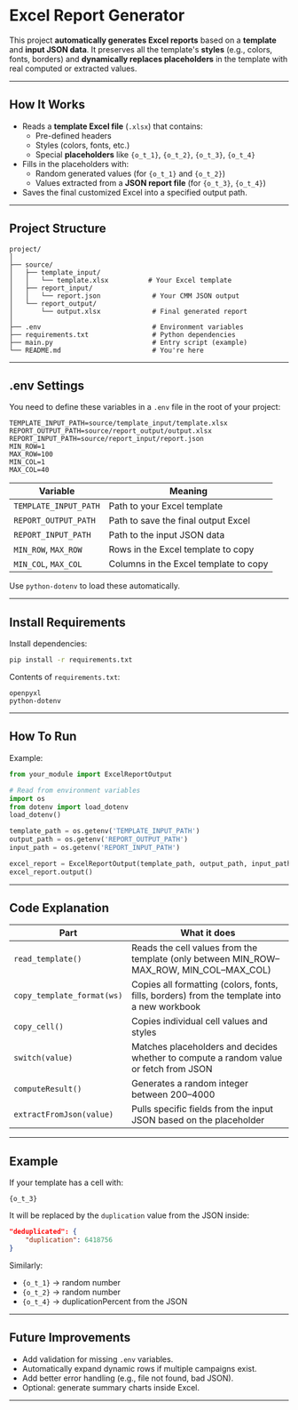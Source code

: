 # Excel Report Generator

This project **automatically generates Excel reports** based on a **template** and **input JSON data**.
It preserves all the template's **styles** (e.g., colors, fonts, borders) and **dynamically replaces placeholders** in the template with real computed or extracted values.

---

## How It Works

- Reads a **template Excel file** (`.xlsx`) that contains:
  - Pre-defined headers
  - Styles (colors, fonts, etc.)
  - Special **placeholders** like `{o_t_1}`, `{o_t_2}`, `{o_t_3}`, `{o_t_4}`
- Fills in the placeholders with:
  - Random generated values (for `{o_t_1}` and `{o_t_2}`)
  - Values extracted from a **JSON report file** (for `{o_t_3}`, `{o_t_4}`)
- Saves the final customized Excel into a specified output path.

---

## Project Structure

```
project/
│
├── source/
│   ├── template_input/
│   │   └── template.xlsx          # Your Excel template
│   ├── report_input/
│   │   └── report.json             # Your CMM JSON output
│   └── report_output/
│       └── output.xlsx             # Final generated report
│
├── .env                            # Environment variables
├── requirements.txt                # Python dependencies
├── main.py                         # Entry script (example)
└── README.md                       # You're here
```

---

## .env Settings

You need to define these variables in a `.env` file in the root of your project:

```dotenv
TEMPLATE_INPUT_PATH=source/template_input/template.xlsx
REPORT_OUTPUT_PATH=source/report_output/output.xlsx
REPORT_INPUT_PATH=source/report_input/report.json
MIN_ROW=1
MAX_ROW=100
MIN_COL=1
MAX_COL=40
```

| Variable              | Meaning                               |
| --------------------- | ------------------------------------- |
| `TEMPLATE_INPUT_PATH` | Path to your Excel template           |
| `REPORT_OUTPUT_PATH`  | Path to save the final output Excel   |
| `REPORT_INPUT_PATH`   | Path to the input JSON data           |
| `MIN_ROW`, `MAX_ROW`  | Rows in the Excel template to copy    |
| `MIN_COL`, `MAX_COL`  | Columns in the Excel template to copy |

Use `python-dotenv` to load these automatically.

---

## Install Requirements

Install dependencies:

```bash
pip install -r requirements.txt
```

Contents of `requirements.txt`:

```
openpyxl
python-dotenv
```

---

## How To Run

Example:

```python
from your_module import ExcelReportOutput

# Read from environment variables
import os
from dotenv import load_dotenv
load_dotenv()

template_path = os.getenv('TEMPLATE_INPUT_PATH')
output_path = os.getenv('REPORT_OUTPUT_PATH')
input_path = os.getenv('REPORT_INPUT_PATH')

excel_report = ExcelReportOutput(template_path, output_path, input_path)
excel_report.output()
```

---

## Code Explanation

| Part                       | What it does                                                                                |
| -------------------------- | ------------------------------------------------------------------------------------------- |
| `read_template()`          | Reads the cell values from the template (only between MIN_ROW–MAX_ROW, MIN_COL–MAX_COL)     |
| `copy_template_format(ws)` | Copies all formatting (colors, fonts, fills, borders) from the template into a new workbook |
| `copy_cell()`              | Copies individual cell values and styles                                                    |
| `switch(value)`            | Matches placeholders and decides whether to compute a random value or fetch from JSON       |
| `computeResult()`          | Generates a random integer between 200–4000                                                 |
| `extractFromJson(value)`   | Pulls specific fields from the input JSON based on the placeholder                          |

---

## Example

If your template has a cell with:

```
{o_t_3}
```

It will be replaced by the `duplication` value from the JSON inside:

```json
"deduplicated": {
    "duplication": 6418756
}
```

Similarly:

- `{o_t_1}` → random number
- `{o_t_2}` → random number
- `{o_t_4}` → duplicationPercent from the JSON

---

## Future Improvements

- Add validation for missing `.env` variables.
- Automatically expand dynamic rows if multiple campaigns exist.
- Add better error handling (e.g., file not found, bad JSON).
- Optional: generate summary charts inside Excel.

---
